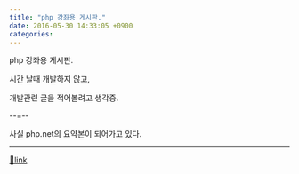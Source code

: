 ```yaml
---
title: "php 강좌용 게시판."
date: 2016-05-30 14:33:05 +0900
categories: 
---
```

  

php 강좌용 게시판.  


시간 날때 개발하지 않고,

개발관련 글을 적어볼려고 생각중.

  


--=--

사실 php.net의 요약본이 되어가고 있다.





  ***
[🔗link](http://www.mins01.com/mh/tech/read/992)